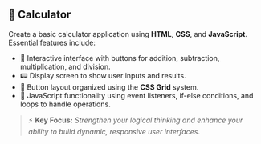 ## 🧮 Calculator

Create a basic calculator application using **HTML**, **CSS**, and **JavaScript**.  
Essential features include:

- 🔢 Interactive interface with buttons for addition, subtraction, multiplication, and division.
- 📟 Display screen to show user inputs and results.
- 🧩 Button layout organized using the **CSS Grid** system.
- 🔧 JavaScript functionality using event listeners, if-else conditions, and loops to handle operations.

> ⚡ **Key Focus:** *Strengthen your logical thinking and enhance your ability to build dynamic, responsive user interfaces*.
